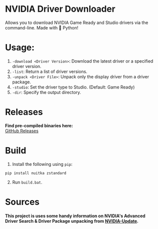 # NVIDIA Driver Downloader
Allows you to download NVIDIA Game Ready and Studio drivers via the command-line. Made with 🐍 Python!

# Usage:
1. `-download <Driver Version>`: Download the latest driver or a specified driver version.
2. `-list`: Return a list of driver versions.
3. `-unpack <Driver File>`: Unpack only the display driver from a driver package.
4. `-studio`: Set the driver type to Studio. (Default: Game Ready)
5. `-dir`: Specify the output directory.

# Releases
**Find pre-compiled binaries here:**             
[GitHub Releases](https://github.com/Aetopia/NVIDIA-Driver-Downloader/releases)

# Build
1. Install the following using `pip`:
```
pip install nuitka zstandard
```
2. Run `build.bat`.

# Sources
#### This project is uses some handy information on NVIDIA's Advanced Driver Search & Driver Package unpacking from [NVIDIA-Update](https://github.com/lord-carlos/nvidia-update).
